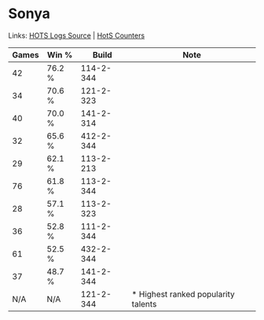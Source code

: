 # Sonya

Links: [HOTS Logs Source](https://www.hotslogs.com/Sitewide/HeroDetails?Hero=Sonya) | [HotS Counters](http://hotscounters.com/#/hero/Sonya)

Games  | Win %  | Build     | Note
-----  | -----  | -----     | ----
42     | 76.2 % | 114-2-344 | 
34     | 70.6 % | 121-2-323 | 
40     | 70.0 % | 141-2-314 | 
32     | 65.6 % | 412-2-344 | 
29     | 62.1 % | 113-2-213 | 
76     | 61.8 % | 113-2-344 | 
28     | 57.1 % | 113-2-323 | 
36     | 52.8 % | 111-2-344 | 
61     | 52.5 % | 432-2-344 | 
37     | 48.7 % | 141-2-344 | 
N/A    | N/A    | 121-2-344 | * Highest ranked popularity talents
